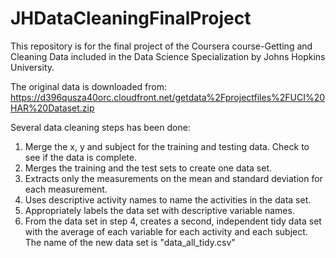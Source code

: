 # JHDataCleaningFinalProject
This repository is for the final project of the Coursera course-Getting and Cleaning Data included in the Data Science Specialization by Johns Hopkins University.

The original data is downloaded from:  https://d396qusza40orc.cloudfront.net/getdata%2Fprojectfiles%2FUCI%20HAR%20Dataset.zip

Several data cleaning steps has been done:

1. Merge the x, y and subject for the training and testing data. Check to see if the data is complete.
2. Merges the training and the test sets to create one data set.
3. Extracts only the measurements on the mean and standard deviation for each measurement. 
4. Uses descriptive activity names to name the activities in the data set.
5. Appropriately labels the data set with descriptive variable names. 
6. From the data set in step 4, creates a second, independent tidy data set with the average of each variable for each activity and each subject. The name of the new data set is "data_all_tidy.csv"
